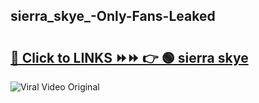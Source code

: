 
 ## sierra_skye_-Only-Fans-Leaked

# <h2><a href="https://clipsfans.com/sierra_skye_&ref=git">🔗 Click to LINKS ⏩⏩ 👉 🟢 sierra skye  </a></h2>

<a href="https://clipsfans.com/sierra_skye_&ref=git" rel="nofollow" data-target="animated-image.originalLink"><img src="https://i.ibb.co.com/xMMVF88/686577567.gif" alt="Viral Video Original" style="max-width: 100%; display: inline-block;" data-target="animated-image.originalImage"></a>
